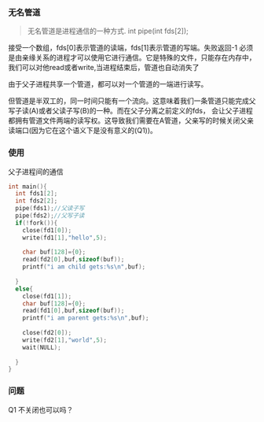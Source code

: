 ### 无名管道
> 无名管道是进程通信的一种方式.
int pipe(int fds[2]);

接受一个数组，fds[0]表示管道的读端，fds[1]表示管道的写端。失败返回-1
必须是由亲缘关系的进程才可以使用它进行通信。它是特殊的文件，只能存在内存中，我们可以对他read或者write,当进程结束后，管道也自动消失了

由于父子进程共享一个管道，都可以对一个管道的一端进行读写。

但管道是半双工的，同一时间只能有一个流向。这意味着我们一条管道只能完成父写子读(A)或者父读子写(B)的一种。而在父子分离之前定义的fds，
会让父子进程都拥有管道文件两端的读写权。这导致我们需要在A管道，父亲写的时候关闭父亲读端口(因为它在这个语义下是没有意义的(Q1))。

### 使用
父子进程间的通信
```c
int main(){
  int fds1[2];
  int fds2[2];
  pipe(fds1);//父读子写
  pipe(fds2);//父写子读
  if(!fork()){
    close(fd1[0]);
    write(fd1[1],"hello",5);
    
    char buf[128]={0};
    read(fd2[0],buf,sizeof(buf));
    printf("i am child gets:%s\n",buf);
    
  }
  else{
    close(fd1[1]);
    char buf[128]={0};
    read(fd1[0],buf,sizeof(buf));
    printf("i am parent gets:%s\n",buf);
    
    close(fd2[0]);
    write(fd2[1],"world",5);
    wait(NULL);
    
  }
}
```

### 问题
Q1 不关闭也可以吗？
